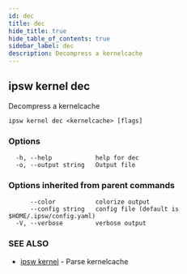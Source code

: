 ```yaml
---
id: dec
title: dec
hide_title: true
hide_table_of_contents: true
sidebar_label: dec
description: Decompress a kernelcache
---
```

## ipsw kernel dec

Decompress a kernelcache

```
ipsw kernel dec <kernelcache> [flags]
```

### Options

```
  -h, --help            help for dec
  -o, --output string   Output file
```

### Options inherited from parent commands

```
      --color           colorize output
      --config string   config file (default is $HOME/.ipsw/config.yaml)
  -V, --verbose         verbose output
```

### SEE ALSO

* [ipsw kernel](/docs/cli/ipsw/kernel)	 - Parse kernelcache

